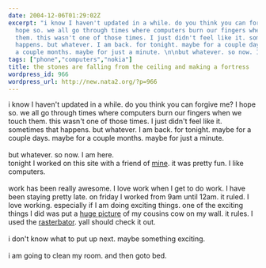 ```yaml
---
date: 2004-12-06T01:29:02Z
excerpt: "i know I haven't updated in a while. do you think you can forgive me? I
  hope so. we all go through times where computers burn our fingers when we touch
  them. this wasn't one of those times. I just didn't feel like it. sometimes that
  happens. but whatever. I am back. for tonight. maybe for a couple days. maybe for
  a couple months. maybe for just a minute. \n\nbut whatever. so now. I a..."
tags: ["phone","computers","nokia"]
title: the stones are falling from the ceiling and making a fortress
wordpress_id: 966
wordpress_url: http://new.nata2.org/?p=966
---
```


i know I haven't updated in a while. do you think you can forgive me? I hope so. we all go through times where computers burn our fingers when we touch them. this wasn't one of those times. I just didn't feel like it. sometimes that happens. but whatever. I am back. for tonight. maybe for a couple days. maybe for a couple months. maybe for just a minute. 
<br/><br/>
but whatever. so now. I am here.<br/>tonight I worked on this site with a friend of <a href="http://www.elainepark.com">mine</a>. it was pretty fun. I like computers. <br/><br/>work has been really awesome. I love work when I get to do work. I have been staying pretty late. on friday I worked from 9am until 12am. it ruled. I love working. especially if I am doing exciting things. one of the exciting things I did was put a <a href="https://web.archive.org/web/20030814003134/http://www.nata2.info//pictures/misc/phone_camera/nokia_6600/031220042255/Nokia6600(964).jpg">huge picture</a> of my cousins cow on my wall. it rules. I used the <a href="http://homokaasu.org/rasterbator/">rasterbator</a>. yall should check it out. <Br><br/>i don't know what to put up next. maybe something exciting. <br/><br/>i am going to clean my room. and then goto bed. 
